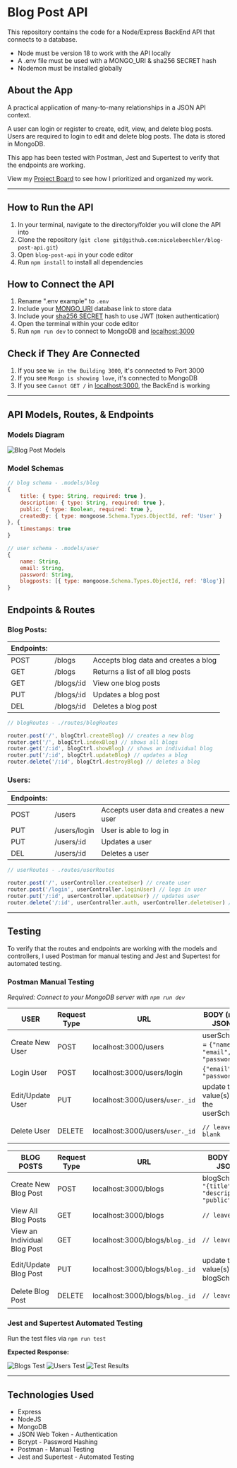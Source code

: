 # Blog Post API

This repository contains the code for a Node/Express BackEnd API that connects to a database.

* Node must be version 18 to work with the API locally
* A .env file must be used with a MONGO_URI & sha256 SECRET hash
* Nodemon must be installed globally

## About the App

A practical application of many-to-many relationships in a JSON API context. 

A user can login or register to create, edit, view, and delete blog posts. Users are required to login to edit and delete blog posts. The data is stored in MongoDB.

This app has been tested with Postman, Jest and Supertest to verify that the endpoints are working.

View my [Project Board](https://github.com/users/nicolebeechler/projects/2/views/1) to see how I prioritized and organized my work.

---

## How to Run the API

1. In your terminal, navigate to the directory/folder you will clone the API into
2. Clone the repository (`git clone git@github.com:nicolebeechler/blog-post-api.git`)
3. Open `blog-post-api` in your code editor
4. Run `npm install` to install all dependencies

## How to Connect the API

1. Rename ".env example" to `.env`
2. Include your [MONGO_URI](https://www.mongodb.com/atlas/database) database link to store data
3. Include your [sha256 SECRET](https://emn178.github.io/online-tools/sha256.html) hash to use JWT (token authentication)
4. Open the terminal within your code editor
5. Run `npm run dev` to connect to MongoDB and [localhost:3000](https://localhost:3000/)

## Check if They Are Connected

1. If you see `We in the Building 3000`, it's connected to Port 3000
2. If you see `Mongo is showing love`, it's connected to MongoDB
3. If you see `Cannot GET /` in [localhost:3000](https://localhost:3000/), the BackEnd is working

---

## API Models, Routes, & Endpoints

### Models Diagram 

![Blog Post Models](https://i.imgur.com/yq4zgK4.png)

### Model Schemas

```js
// blog schema - .models/blog
{
    title: { type: String, required: true }, 
    description: { type: String, required: true }, 
    public: { type: Boolean, required: true }, 
    createdBy: { type: mongoose.Schema.Types.ObjectId, ref: 'User' }
}, {
    timestamps: true
}
```

```js
// user schema - .models/user
{
    name: String,
    email: String, 
    password: String, 
    blogposts: [{ type: mongoose.Schema.Types.ObjectId, ref: 'Blog'}]
}
```

## Endpoints & Routes

### Blog Posts:

| Endpoints: |  |  |
| ---- | ---- | ---- |
| POST | /blogs | Accepts blog data and creates a blog |
| GET | /blogs | Returns a list of all blog posts |
| GET | /blogs/:id | View one blog posts |
| PUT | /blogs/:id | Updates a blog post |
| DEL | /blogs/:id | Deletes a blog post |

```js
// blogRoutes - ./routes/blogRoutes

router.post('/', blogCtrl.createBlog) // creates a new blog
router.get('/', blogCtrl.indexBlog) // shows all blogs
router.get('/:id', blogCtrl.showBlog) // shows an individual blog
router.put('/:id', blogCtrl.updateBlog) // updates a blog
router.delete('/:id', blogCtrl.destroyBlog) // deletes a blog
```
### Users:

| Endpoints: |  |  |
| ---- | ---- | ---- |
| POST | /users | Accepts user data and creates a new user |
| PUT | /users/login | User is able to log in |
| PUT | /users/:id | Updates a user |
| DEL | /users/:id | Deletes a user |

```js
// userRoutes - .routes/userRoutes

router.post('/', userController.createUser) // create user
router.post('/login', userController.loginUser) // logs in user
router.put('/:id', userController.updateUser) // updates user
router.delete('/:id', userController.auth, userController.deleteUser) // deletes a user
```

---

## Testing

To verify that the routes and endpoints are working with the models and controllers, I used Postman for manual testing and Jest and Supertest for automated testing. 

### Postman Manual Testing

_Required: Connect to your MongoDB server with `npm run dev`_

| USER | Request Type | URL | BODY (raw, JSON) | Auth Token | Expected Response |
| ---- | ---- | ---- | ---- | ---- | ---- |
| Create New User | POST | localhost:3000/users | userSchema = `{"name", "email", "password"}` | No |  |
| Login User | POST | localhost:3000/users/login | `{"email", "password"}` | Yes |  |
| Edit/Update User | PUT | localhost:3000/users/`user._id` | update the value(s) in the userSchema | Yes |  |
| Delete User | DELETE | localhost:3000/users/`user._id` | `// leave blank` | Yes | `"message": "User deleted"` |

| BLOG POSTS | Request Type | URL | BODY (raw, JSON) | Auth Token | Expected Response |
| ---- | ---- | ---- | ---- | ---- | ---- |
| Create New Blog Post | POST | localhost:3000/blogs | blogSchema = `"{title", "description", "public"}` | Yes |  |
| View All Blog Posts | GET | localhost:3000/blogs | `// leave blank` | No |  |
| View an Individual Blog Post | GET | localhost:3000/blogs/`blog._id` | `// leave blank` | No |  |
| Edit/Update Blog Post | PUT | localhost:3000/blogs/`blog._id` | update the value(s) in the blogSchema | Yes |  |
| Delete Blog Post | DELETE | localhost:3000/blogs/`blog._id` | `// leave blank` | Yes | `"message": "Blog post deleted"` |

### Jest and Supertest Automated Testing

Run the test files via `npm run test`

**Expected Response:** 

![Blogs Test](https://i.imgur.com/1DarhMF.png)
![Users Test](https://i.imgur.com/y5atc6c.png)
![Test Results](https://i.imgur.com/rQIwMWg.png)

---

## Technologies Used

* Express
* NodeJS
* MongoDB
* JSON Web Token - Authentication
* Bcrypt - Password Hashing
* Postman - Manual Testing
* Jest and Supertest - Automated Testing